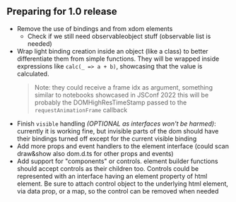 ## Preparing for 1.0 release
- Remove the use of bindings and from xdom elements
  - Check if we still need observableobject stuff (observable list is needed)
- Wrap light binding creation inside an object (like a class) to better differentiate them from simple functions.
  They will be wrapped inside expressions like `calc(_ => a + b)`, showcasing that the value is calculated.
  > Note: they could receive a frame idx as argument, something similar to notebooks showcased in JSConf 2022
  > this will be probably the DOMHighResTimeStamp passed to the `requestAnimationFrame` callback 
- Finish `visible` handling _(OPTIONAL as interfaces won't be harmed)_: currently it is working fine, but invisible parts of the dom should have their bindings turned off
  except for the current visible binding
- Add more props and event handlers to the element interface (could scan draw&show also dom.d.ts for other props and events)
- Add support for "components" or controls. element builder functions should accept controls as their children too.
  Controls could be represented with an interface having an element property of html element.
  Be sure to attach control object to the underlying html element, via data prop, or a map, so the control can be removed when needed